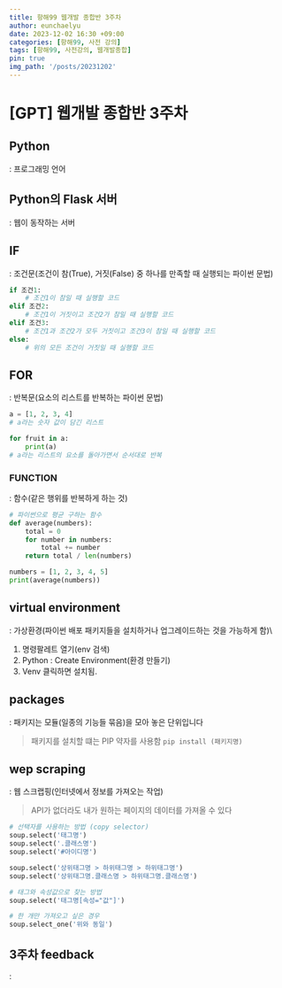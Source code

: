 ```yaml
---
title: 항해99 웹개발 종합반 3주차
author: eunchaelyu
date: 2023-12-02 16:30 +09:00
categories: [항해99, 사전 강의]
tags: [항해99, 사전강의, 웹개발종합]
pin: true
img_path: '/posts/20231202'
---
```


# [GPT] 웹개발 종합반 3주차

##  Python
: 프로그래밍 언어

## Python의 Flask 서버
: 웹이 동작하는 서버

## IF
: 조건문(조건이 참(True), 거짓(False) 중 하나를 만족할 때 실행되는 파이썬 문법)
```python
if 조건1:
    # 조건1이 참일 때 실행할 코드
elif 조건2:
    # 조건1이 거짓이고 조건2가 참일 때 실행할 코드
elif 조건3:
    # 조건1과 조건2가 모두 거짓이고 조건3이 참일 때 실행할 코드
else:
    # 위의 모든 조건이 거짓일 때 실행할 코드
```

## FOR
: 반복문(요소의 리스트를 반복하는 파이썬 문법)
```python
a = [1, 2, 3, 4]
# a라는 숫자 값이 담긴 리스트

for fruit in a:
	print(a)
# a라는 리스트의 요소를 돌아가면서 순서대로 반복
```

### FUNCTION
: 함수(같은 행위를 반복하게 하는 것)
```python
# 파이썬으로 평균 구하는 함수
def average(numbers):
    total = 0
    for number in numbers:
        total += number
    return total / len(numbers)

numbers = [1, 2, 3, 4, 5]
print(average(numbers)) 
```

## virtual environment
: 가상환경(파이썬 배포 패키지들을 설치하거나 업그레이드하는 것을 가능하게 함)\
1. 명령팔레트 열기(env 검색)
2. Python : Create Environment(환경 만들기)
3. Venv 클릭하면 설치됨. 

## packages
: 패키지는 모듈(일종의 기능들 묶음)을 모아 놓은 단위입니다
> 패키지를 설치할 떄는 PIP 약자를 사용함 ``pip install (패키지명)``

## wep scraping 
: 웹 스크랩핑(인터넷에서 정보를 가져오는 작업)
> API가 없더라도 내가 원하는 페이지의 데이터를 가져올 수 있다
```python
# 선택자를 사용하는 방법 (copy selector)
soup.select('태그명')
soup.select('.클래스명')
soup.select('#아이디명')

soup.select('상위태그명 > 하위태그명 > 하위태그명')
soup.select('상위태그명.클래스명 > 하위태그명.클래스명')

# 태그와 속성값으로 찾는 방법
soup.select('태그명[속성="값"]')

# 한 개만 가져오고 싶은 경우
soup.select_one('위와 동일')
```


## 3주차 feedback
:


